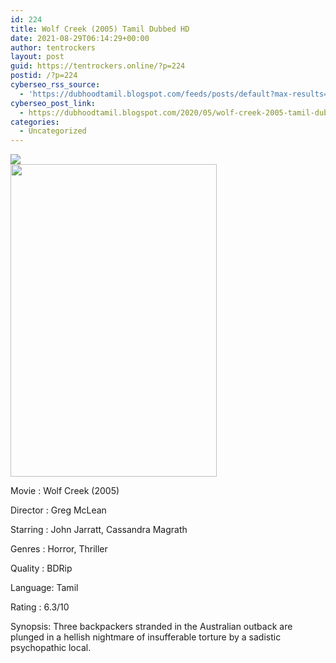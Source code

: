 ```yaml
---
id: 224
title: Wolf Creek (2005) Tamil Dubbed HD
date: 2021-08-29T06:14:29+00:00
author: tentrockers
layout: post
guid: https://tentrockers.online/?p=224
postid: /?p=224
cyberseo_rss_source:
  - 'https://dubhoodtamil.blogspot.com/feeds/posts/default?max-results=150&start-index=301'
cyberseo_post_link:
  - https://dubhoodtamil.blogspot.com/2020/05/wolf-creek-2005-tamil-dubbed-hd.html
categories:
  - Uncategorized
---
```

<div class="media_block">
  <img src="https://1.bp.blogspot.com/-O6Ko0ZlJ6Gg/XrQPurvUHtI/AAAAAAAABB4/eJ96iwP5utguMP8m9_SuREcmO4OzH8q1gCNcBGAsYHQ/s72-w330-h500-c/1b5hJeNfzx8iYLlmVvW7oKnfyoy.jpg" class="media_thumbnail" />
</div>

<div class="separator">
  <img loading="lazy" border="0" data-original-height="1500" data-original-width="1000" height="500" src="https://1.bp.blogspot.com/-O6Ko0ZlJ6Gg/XrQPurvUHtI/AAAAAAAABB4/eJ96iwP5utguMP8m9_SuREcmO4OzH8q1gCNcBGAsYHQ/w330-h500/1b5hJeNfzx8iYLlmVvW7oKnfyoy.jpg" width="330" />
</div>

Movie	<span></span>:	<span></span>Wolf Creek (2005)&nbsp;

Director	<span></span>:	<span></span>Greg McLean&nbsp;

Starring	<span></span>:	<span></span>John Jarratt, Cassandra Magrath&nbsp;

Genres	<span></span>:	<span></span>Horror, Thriller&nbsp;

Quality	<span></span>:	<span></span>BDRip&nbsp;

Language:	<span></span>Tamil&nbsp;

Rating	<span></span>:	<span></span>6.3/10

Synopsis: Three backpackers stranded in the Australian outback are plunged in a hellish nightmare of insufferable torture by a sadistic psychopathic local.